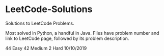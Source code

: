 # LeetCode-Solutions
Solutions to LeetCode Problems.

Most solved in Python, a handful in Java.
Files have problem number and link to LeetCode page, followed by its problem description.


44 Easy
42 Medium
2 Hard
10/10/2019


